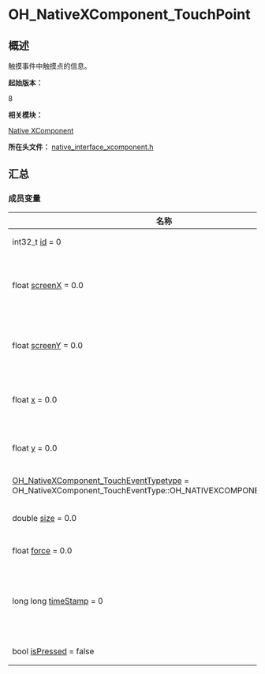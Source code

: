 # OH_NativeXComponent_TouchPoint


## 概述

触摸事件中触摸点的信息。

**起始版本：**

8

**相关模块：**

[Native XComponent](_o_h___native_x_component.md)

**所在头文件：** [native_interface_xcomponent.h](native__interface__xcomponent_8h.md)

## 汇总


### 成员变量

| 名称 | 描述 | 
| -------- | -------- |
| int32_t [id](_o_h___native_x_component.md#id-12) = 0 |  手指的唯一标识符。| 
| float [screenX](_o_h___native_x_component.md#screenx-13) = 0.0 |   触摸点相对于XComponent所在应用窗口左上角的x坐标。| 
| float [screenY](_o_h___native_x_component.md#screeny-13) = 0.0 |  触摸点相对于XComponent所在应用窗口左上角的y坐标。| 
| float [x](_o_h___native_x_component.md#x-13) = 0.0 |  触摸点相对于XComponent组件左边缘的x坐标。| 
| float [y](_o_h___native_x_component.md#y-13) = 0.0 |  触摸点相对于XComponent组件上边缘的y坐标。| 
| [OH_NativeXComponent_TouchEventType](_o_h___native_x_component.md#oh_nativexcomponent_toucheventtype)[type](_o_h___native_x_component.md#type-12) = OH_NativeXComponent_TouchEventType::OH_NATIVEXCOMPONENT_UNKNOWN |  触摸事件的触摸类型。| 
| double [size](_o_h___native_x_component.md#size-12) = 0.0 |  指垫和屏幕之间的接触面积。| 
| float [force](_o_h___native_x_component.md#force-12) = 0.0 |  当前触摸事件的压力。| 
| long long [timeStamp](_o_h___native_x_component.md#timestamp-12) = 0 | 当前触摸事件的时间戳。触发事件时距离系统启动的时间间隔，单位纳秒。| 
| bool [isPressed](_o_h___native_x_component.md#ispressed) = false |  当前点是否被按下。| 

